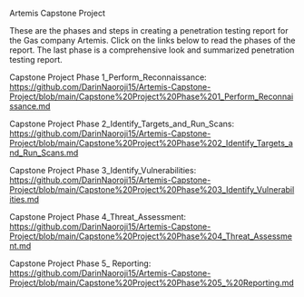 Artemis Capstone Project

These are the phases and steps in creating a penetration testing report for the Gas company Artemis. Click on the links below to read the phases of the report. The last phase is a comprehensive look and summarized penetration testing report.

Capstone Project Phase 1_Perform_Reconnaissance: https://github.com/DarinNaoroji15/Artemis-Capstone-Project/blob/main/Capstone%20Project%20Phase%201_Perform_Reconnaissance.md

Capstone Project Phase 2_Identify_Targets_and_Run_Scans: https://github.com/DarinNaoroji15/Artemis-Capstone-Project/blob/main/Capstone%20Project%20Phase%202_Identify_Targets_and_Run_Scans.md

Capstone Project Phase 3_Identify_Vulnerabilities: https://github.com/DarinNaoroji15/Artemis-Capstone-Project/blob/main/Capstone%20Project%20Phase%203_Identify_Vulnerabilities.md

Capstone Project Phase 4_Threat_Assessment: https://github.com/DarinNaoroji15/Artemis-Capstone-Project/blob/main/Capstone%20Project%20Phase%204_Threat_Assessment.md

Capstone Project Phase 5_ Reporting: https://github.com/DarinNaoroji15/Artemis-Capstone-Project/blob/main/Capstone%20Project%20Phase%205_%20Reporting.md
